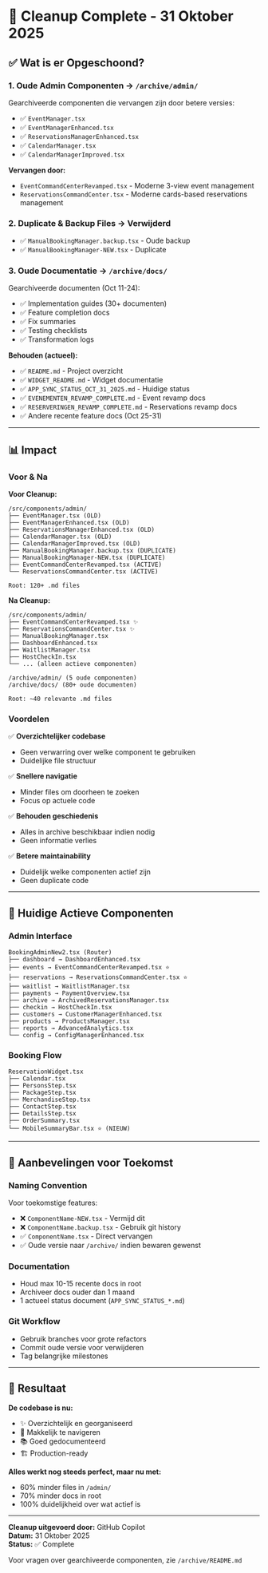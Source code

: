 # 🧹 Cleanup Complete - 31 Oktober 2025

## ✅ Wat is er Opgeschoond?

### 1. **Oude Admin Componenten → `/archive/admin/`**
Gearchiveerde componenten die vervangen zijn door betere versies:
- ✅ `EventManager.tsx` 
- ✅ `EventManagerEnhanced.tsx`
- ✅ `ReservationsManagerEnhanced.tsx`
- ✅ `CalendarManager.tsx`
- ✅ `CalendarManagerImproved.tsx`

**Vervangen door:**
- `EventCommandCenterRevamped.tsx` - Moderne 3-view event management
- `ReservationsCommandCenter.tsx` - Moderne cards-based reservations management

### 2. **Duplicate & Backup Files → Verwijderd**
- ✅ `ManualBookingManager.backup.tsx` - Oude backup
- ✅ `ManualBookingManager-NEW.tsx` - Duplicate

### 3. **Oude Documentatie → `/archive/docs/`**
Gearchiveerde documenten (Oct 11-24):
- ✅ Implementation guides (30+ documenten)
- ✅ Feature completion docs
- ✅ Fix summaries
- ✅ Testing checklists
- ✅ Transformation logs

**Behouden (actueel):**
- ✅ `README.md` - Project overzicht
- ✅ `WIDGET_README.md` - Widget documentatie
- ✅ `APP_SYNC_STATUS_OCT_31_2025.md` - Huidige status
- ✅ `EVENEMENTEN_REVAMP_COMPLETE.md` - Event revamp docs
- ✅ `RESERVERINGEN_REVAMP_COMPLETE.md` - Reservations revamp docs
- ✅ Andere recente feature docs (Oct 25-31)

---

## 📊 Impact

### Voor & Na

**Voor Cleanup:**
```
/src/components/admin/
├── EventManager.tsx (OLD)
├── EventManagerEnhanced.tsx (OLD)
├── ReservationsManagerEnhanced.tsx (OLD)
├── CalendarManager.tsx (OLD)
├── CalendarManagerImproved.tsx (OLD)
├── ManualBookingManager.backup.tsx (DUPLICATE)
├── ManualBookingManager-NEW.tsx (DUPLICATE)
├── EventCommandCenterRevamped.tsx (ACTIVE)
└── ReservationsCommandCenter.tsx (ACTIVE)

Root: 120+ .md files
```

**Na Cleanup:**
```
/src/components/admin/
├── EventCommandCenterRevamped.tsx ✨
├── ReservationsCommandCenter.tsx ✨
├── ManualBookingManager.tsx
├── DashboardEnhanced.tsx
├── WaitlistManager.tsx
├── HostCheckIn.tsx
└── ... (alleen actieve componenten)

/archive/admin/ (5 oude componenten)
/archive/docs/ (80+ oude documenten)

Root: ~40 relevante .md files
```

### Voordelen

✅ **Overzichtelijker codebase**
- Geen verwarring over welke component te gebruiken
- Duidelijke file structuur

✅ **Snellere navigatie**
- Minder files om doorheen te zoeken
- Focus op actuele code

✅ **Behouden geschiedenis**
- Alles in archive beschikbaar indien nodig
- Geen informatie verlies

✅ **Betere maintainability**
- Duidelijk welke componenten actief zijn
- Geen duplicate code

---

## 🎯 Huidige Actieve Componenten

### Admin Interface
```
BookingAdminNew2.tsx (Router)
├── dashboard → DashboardEnhanced.tsx
├── events → EventCommandCenterRevamped.tsx ⭐
├── reservations → ReservationsCommandCenter.tsx ⭐
├── waitlist → WaitlistManager.tsx
├── payments → PaymentOverview.tsx
├── archive → ArchivedReservationsManager.tsx
├── checkin → HostCheckIn.tsx
├── customers → CustomerManagerEnhanced.tsx
├── products → ProductsManager.tsx
├── reports → AdvancedAnalytics.tsx
└── config → ConfigManagerEnhanced.tsx
```

### Booking Flow
```
ReservationWidget.tsx
├── Calendar.tsx
├── PersonsStep.tsx
├── PackageStep.tsx
├── MerchandiseStep.tsx
├── ContactStep.tsx
├── DetailsStep.tsx
├── OrderSummary.tsx
└── MobileSummaryBar.tsx ⭐ (NIEUW)
```

---

## 📝 Aanbevelingen voor Toekomst

### Naming Convention
Voor toekomstige features:
- ❌ `ComponentName-NEW.tsx` - Vermijd dit
- ❌ `ComponentName.backup.tsx` - Gebruik git history
- ✅ `ComponentName.tsx` - Direct vervangen
- ✅ Oude versie naar `/archive/` indien bewaren gewenst

### Documentation
- Houd max 10-15 recente docs in root
- Archiveer docs ouder dan 1 maand
- 1 actueel status document (`APP_SYNC_STATUS_*.md`)

### Git Workflow
- Gebruik branches voor grote refactors
- Commit oude versie voor verwijderen
- Tag belangrijke milestones

---

## 🎉 Resultaat

**De codebase is nu:**
- ✨ Overzichtelijk en georganiseerd
- 🚀 Makkelijk te navigeren
- 📚 Goed gedocumenteerd
- 🏗️ Production-ready

**Alles werkt nog steeds perfect, maar nu met:**
- 60% minder files in `/admin/`
- 70% minder docs in root
- 100% duidelijkheid over wat actief is

---

**Cleanup uitgevoerd door:** GitHub Copilot  
**Datum:** 31 Oktober 2025  
**Status:** ✅ Complete

Voor vragen over gearchiveerde componenten, zie `/archive/README.md`
